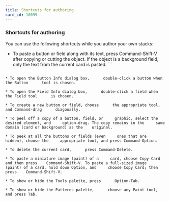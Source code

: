 ```yaml
---
title: Shortcuts for authoring
card_id: 10099
---
```


### Shortcuts for authoring

You can use the following shortcuts while you author your own stacks:

* To paste a button or field along with its      text, press Command-Shift-V after copying or      cutting the object. If the object is a      background field,  only the text from the     current card is pasted. ```
```

* To open the Button Info dialog box,      double-click a button when the Button      tool is chosen.

* To open the Field Info dialog box,      double-click a field when the Field tool      is chosen.

* To create a new button or field, choose      the appropriate tool, and Command-drag      diagonally.

* To peel off a copy of a button, field, or     graphic, select the desired element, and     option-drag. The copy remains in the     same domain (card or background) as the    original.

* To peek at all the buttons or fields (even     ones that are hidden), choose the     appropriate tool, and press Command-Option.

* To delete the current card,      press Command-Delete.

* To paste a miniature image (paint) of a     card, choose Copy Card and then press    Command-Shift-V. To paste a full-sized image     (paint) of a card, hold down Option, and     choose Copy Card; then press    Command-Shift-V.

* To show or hide the Tools palette, press      Option-Tab.

* To show or hide the Patterns palette,      choose any Paint tool, and press Tab. 